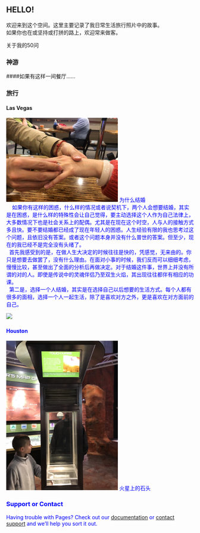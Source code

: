 ## HELLO!
欢迎来到这个空间。这里主要记录了我日常生活旅行照片中的故事。  
如果你也在或坚持或打拼的路上，欢迎常来做客。  

关于我的50问  


### 神游

####如果有这样一间餐厅......


### 旅行
#### Las Vegas

<img src="IMG_3532.JPG" width="300" />      <font color=blue>为什么结婚  
&nbsp;&nbsp;&nbsp;&nbsp;如果你有这样的困惑，什么样的情况或者说契机下，两个人会想要结婚，其实是在困惑，是什么样的特殊性会让自己觉得，要主动选择这个人作为自己法律上，大多数情况下也是社会关系上的配偶。尤其是在现在这个时空，人与人的接触方式多且快。要不要结婚都已经成了现在年轻人的困惑。人生经验有限的我也思考过这个问题，且依旧没有答案。或者这个问题本身并没有什么普世的答案。但至少，现在的我已经不是完全没有头绪了。  
&nbsp;    首先我感受到的是，在做人生大决定的时候往往是快的，凭感觉，无来由的。你只是想要去做罢了，没有什么理由。在面对小事的时候，我们反而可以细细考虑，慢慢比较，甚至做出了全面的分析后再做决定。对于结婚这件事，世界上并没有所谓的对的人。即使是传说中的灵魂伴侣乃至双生火焰，其出现往往都伴有相应的功课。  
&nbsp;    第二是，选择一个人结婚，其实是在选择自己以后想要的生活方式。每个人都有很多的面相，选择一个人一起生活，除了是喜欢对方之外，更是喜欢在对方面前的自己。
      
      
<img src="IMG_3551.PNG" width="300" />      

#### Houston
<img src="IMG_3808.PNG" width="300" />      火星上的石头

### Support or Contact

Having trouble with Pages? Check out our [documentation](https://help.github.com/categories/github-pages-basics/) or [contact support](https://github.com/contact) and we’ll help you sort it out.
